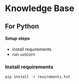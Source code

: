 # Knowledge Base

## For Python

#### Setup steps

- install requirements
- run uvicorn

### Install requirements

```
pip install -r reuirements.txt
```
